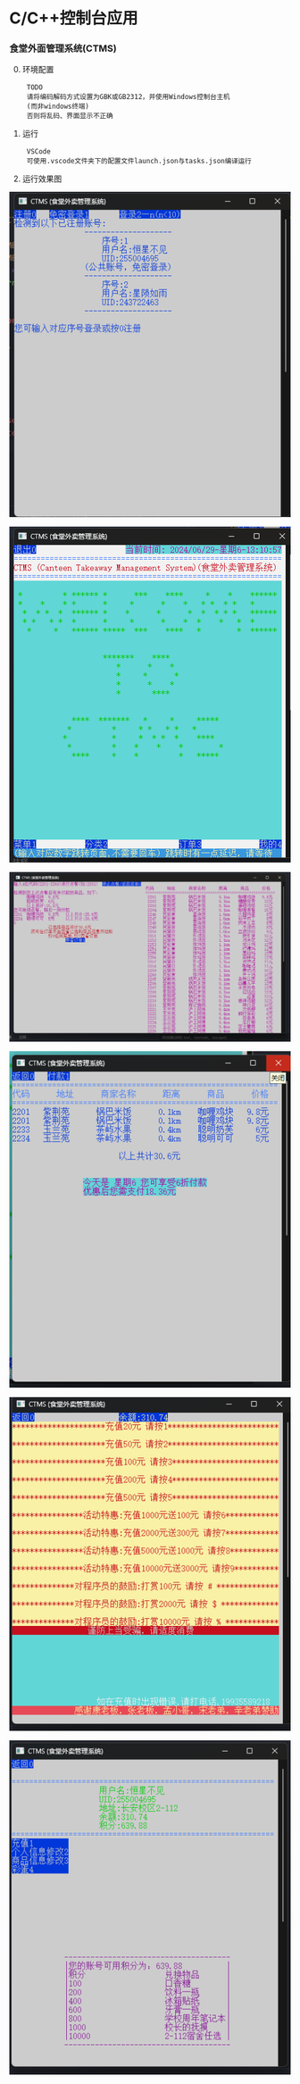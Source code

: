 # C/C++控制台应用

### 食堂外面管理系统(CTMS)
0. 环境配置
    
        TODO
        请将编码解码方式设置为GBK或GB2312，并使用Windows控制台主机
        (而非windows终端)
        否则将乱码、界面显示不正确
1. 运行
        
        VSCode
        可使用.vscode文件夹下的配置文件launch.json与tasks.json编译运行
        
2. 运行效果图

![alt text](img/img0.png)

![alt text](img/img1.png)

![alt text](img/img2.png)

![alt text](img/img3.png)

![alt text](img/img4.png)

![alt text](img/img5.png)